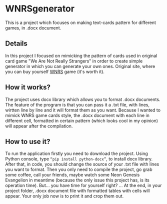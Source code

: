 # WNRSgenerator

This is a project which focuses on making text-cards pattern for different games, in .docx document.

## Details

In this project I focused on mimicking the pattern of cards used in original card game "We Are Not Really Strangers" in order to create simple generator in which you can generate your own ones.
Original site, where you can buy yourself [WNRS](https://www.werenotreallystrangers.com/) game (it's worth it).

## How it works?

The project uses docx library which allows you to format .docx documents. The feature of the program is that you can pass it a .txt file, with lines, wirtten line by line and it will format them as you want.
Because I wanted to mimick WNRS game cards style, the .docx document with each line in different cell, formatted in certain pattern (which looks cool in my opinion) will appear after the compilation. 

## How to use it?

To run the application firstly you need to download the project. Using Python console, type `“pip install python-docx”`, to install docx library.
After that, in code, you should change the source of your .txt file with lines you want to format.
Then you only need to compile the project, go grab some coffee, call your friends, maybe watch some Neon Genesis Evangelion in meantime (because the only issue this project has, is its operation time).
But... you have time for yourself right? ... At the end, in your project folder, .docx document file with formatted tables with cells will appear. Your only job now is to print it and crop them out.
